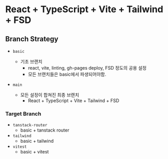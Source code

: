 # React + TypeScript + Vite + Tailwind + FSD


## Branch Strategy

- `basic`
  - 기초 브랜치
    - react, vite, linting, gh-pages deploy, FSD 정도의 공용 설정
    - 모든 브랜치들은 basic에서 파생되어야함.

- `main` 
  - 모든 설정이 합쳐진 최종 브랜치
    - React + TypeScript + Vite + Tailwind + FSD

### Target Branch

- `tanstack-router`
  - basic + tanstack router
- `tailwind`
  - basic + tailwind
- `vitest`
  - basic + vitest